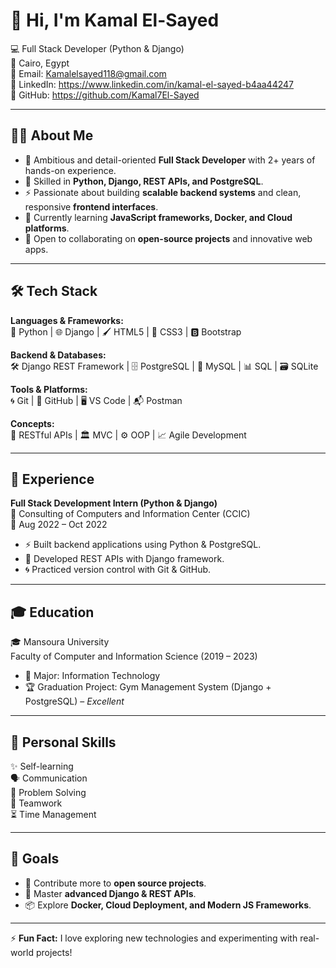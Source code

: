 # 👋 Hi, I'm Kamal El-Sayed  

💻 Full Stack Developer (Python & Django)  
📍 Cairo, Egypt  
📧 Email: Kamalelsayed118@gmail.com  
🔗 LinkedIn: https://www.linkedin.com/in/kamal-el-sayed-b4aa44247  
🐙 GitHub: https://github.com/Kamal7El-Sayed  

---

## 👨‍💻 About Me  
- 🚀 Ambitious and detail-oriented **Full Stack Developer** with 2+ years of hands-on experience.  
- 🐍 Skilled in **Python, Django, REST APIs, and PostgreSQL**.  
- ⚡ Passionate about building **scalable backend systems** and clean, responsive **frontend interfaces**.  
- 🌱 Currently learning **JavaScript frameworks, Docker, and Cloud platforms**.  
- 👯 Open to collaborating on **open-source projects** and innovative web apps.  

---

## 🛠️ Tech Stack  

**Languages & Frameworks:**  
🐍 Python | 🌐 Django | 🖌️ HTML5 | 🎨 CSS3 | 🅱️ Bootstrap  

**Backend & Databases:**  
🛠️ Django REST Framework | 🗄️ PostgreSQL | 💾 MySQL | 📊 SQL | 🗃️ SQLite

**Tools & Platforms:**  
🌀 Git | 🐙 GitHub | 🖥️ VS Code | 📬 Postman  

**Concepts:**  
🔗 RESTful APIs | 🏛️ MVC | ⚙️ OOP | 📈 Agile Development  

---

## 💼 Experience  
**Full Stack Development Intern (Python & Django)**  
🏢 Consulting of Computers and Information Center (CCIC)  
📅 Aug 2022 – Oct 2022  

- ⚡ Built backend applications using Python & PostgreSQL.  
- 🐍 Developed REST APIs with Django framework.  
- 🌀 Practiced version control with Git & GitHub.  

---

## 🎓 Education  
🎓 Mansoura University  
Faculty of Computer and Information Science (2019 – 2023)  
- 📘 Major: Information Technology  
- 🏆 Graduation Project: Gym Management System (Django + PostgreSQL) – *Excellent*  

---

## 🌟 Personal Skills  
✨ Self-learning  
🗣️ Communication  
🧩 Problem Solving  
🤝 Teamwork  
⏳ Time Management  

---

## 🥅 Goals  
- 🚀 Contribute more to **open source projects**.  
- 🐍 Master **advanced Django & REST APIs**.  
- 📦 Explore **Docker, Cloud Deployment, and Modern JS Frameworks**.  

---

⚡ **Fun Fact:** I love exploring new technologies and experimenting with real-world projects!  
